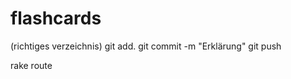 flashcards
==========

(richtiges verzeichnis)
git add.
git commit -m "Erklärung"
git push


rake route